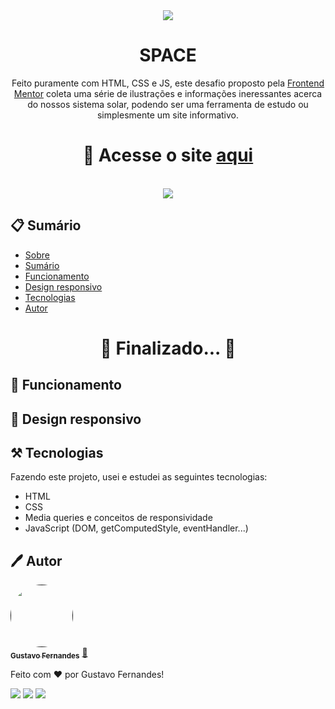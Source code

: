 <div align="center">
  <img src="https://images.vexels.com/media/users/3/203408/isolated/preview/0f7ad5373bdbe3c3ea6defb24c74087d-ilustracao-do-sistema-solar.png">
  <h1 align>SPACE</h1>
  <p>Feito puramente com HTML, CSS e JS, este desafio proposto pela <a href="https://www.frontendmentor.io/challenges/planets-fact-site-gazqN8w_f" target="_blank">Frontend Mentor</a> coleta uma série de ilustrações e informações ineressantes acerca do nossos sistema solar, podendo ser uma ferramenta de estudo ou simplesmente um site informativo.</p>
</div>
 <h1 align="center">
  🔗 Acesse o site <a href="https://gufernandess.github.io/Space/" target="_blank">aqui</a>
</h1>
<br>
<div align="center">
<img src="https://img.shields.io/github/stars/gufernandess/Space?style=for-the-badge">
</div>
<h2>📋 Sumário</h2>

   * [Sobre]()
   * [Sumário]()
   * [Funcionamento]()
   * [Design responsivo]()
   * [Tecnologias]()
   * [Autor]()

<h1 align="center"> 
	🚧  Finalizado...  🚧
</h1>

<h2>🔎 Funcionamento</h2>

<h2>📱 Design responsivo</h2>

<h2>⚒️ Tecnologias</h2>
<p>Fazendo este projeto, usei e estudei as seguintes tecnologias:</p>

* HTML
* CSS
* Media queries e conceitos de responsividade
* JavaScript (DOM, getComputedStyle, eventHandler...)

<h2>🖊️ Autor</h2>

<a href="">
 <img style="border-radius: 50%;" src="https://avatars.githubusercontent.com/u/63157775?v=4" width="100px;" alt=""/>
 <br />
 <sub><b>Gustavo Fernandes</b></sub></a> <a href="">🚀</a>


Feito com ❤️ por Gustavo Fernandes!

<a href="mailto: gustavo63693@gmail.com" target="_blank"><img src="https://img.shields.io/badge/-Gmail-%23EA4335?style=for-the-badge&logo=gmail&logoColor=white"></a> 
<a href="https://www.linkedin.com/in/gustavo-fernandes-bb9809228/" target="_blank"><img src="https://img.shields.io/badge/-LinkedIn-%230077B5?style=for-the-badge&logo=linkedin&logoColor=white"></a>
<a href="mailto: gustafernandes@protonmail.com" target="_blank"><img src="https://img.shields.io/badge/ProtonMail-8B89CC?style=for-the-badge&logo=protonmail&logoColor=white"></a>
